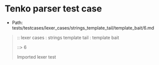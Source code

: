 # Tenko parser test case

- Path: tests/testcases/lexer_cases/strings_template_tail/template_bait/6.md

> :: lexer cases : strings template tail : template bait
>
> ::> 6
>
> Imported lexer test
>
> <template tail> dollar baiting eol/eof

## Input

`````js
`${"-->"} aaa $
`````

## Output

_Note: the whole output block is auto-generated. Manual changes will be overwritten!_

Below follow outputs in four parsing modes: sloppy mode, strict mode script goal, module goal, web compat mode (always sloppy).

Note that the output parts are auto-generated by the test runner to reflect actual result.

### Sloppy mode

Parsed with script goal and as if the code did not start with strict mode header.

`````
throws: Lexer error!
    Unclosed template string

start@1:0, error@1:8
╔══╦════════════════
 1 ║ `${"-->"} aaa $
   ║         ^^^^^^^------- error
╚══╩════════════════

`````

### Strict mode

Parsed with script goal but as if it was starting with `"use strict"` at the top.

_Output same as sloppy mode._

### Module goal

Parsed with the module goal.

_Output same as sloppy mode._

### Web compat mode

Parsed in sloppy script mode but with the web compat flag enabled.

_Output same as sloppy mode._
